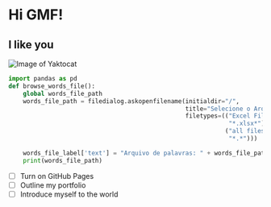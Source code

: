 # Hi GMF!
## I like you

![Image of Yaktocat](https://octodex.github.com/images/yaktocat.png)

``` python
import pandas as pd
def browse_words_file():
    global words_file_path
    words_file_path = filedialog.askopenfilename(initialdir="/",
                                                 title="Selecione o Arquivo de Palavras:",
                                                 filetypes=(("Excel Files",
                                                             "*.xlsx*"),
                                                            ("all files",
                                                             "*.*")))

    words_file_label['text'] = "Arquivo de palavras: " + words_file_path
    print(words_file_path)

```

- [ ] Turn on GitHub Pages
- [ ] Outline my portfolio
- [ ] Introduce myself to the world
